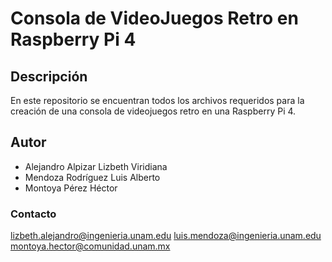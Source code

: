 # Consola de VideoJuegos Retro en Raspberry Pi 4

## Descripción
En este repositorio se encuentran todos los archivos requeridos para la creación de una consola de videojuegos retro en una Raspberry Pi 4.

## Autor
* Alejandro Alpizar Lizbeth Viridiana
* Mendoza Rodríguez Luis Alberto
* Montoya Pérez Héctor

### Contacto
lizbeth.alejandro@ingenieria.unam.edu
luis.mendoza@ingenieria.unam.edu
montoya.hector@comunidad.unam.mx
